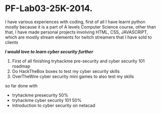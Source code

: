 # PF-Lab03-25K-2014.

I have various experiences with coding, first of all I have learnt python mostly because it is a part of A levels Computer Science course, other than that, I have made personal projects involving HTML, CSS, JAVASCRIPT, which are mostly stream elements for twitch streamers that I have sold to clients

**_I would love to learn cyber security further_**
1. First of all finishing tryhackme pre-security and cyber security 101 roadmap
2. Do HackTheBox boxes to test my cyber security skills
3. OverTheWire cyber security mini games to also test my skills

so far done with
* tryhackme presecurity 50%
* tryhackme cyber security 101 50%
* Introduction to cyber security on netacad 
